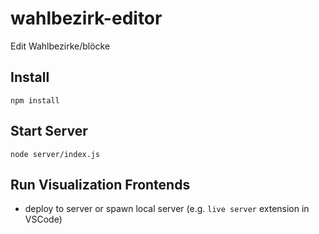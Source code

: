 # wahlbezirk-editor
Edit Wahlbezirke/blöcke


## Install
`npm install`

## Start Server
`node server/index.js`

## Run Visualization Frontends
* deploy to server or spawn local server (e.g. `live server` extension in VSCode)

